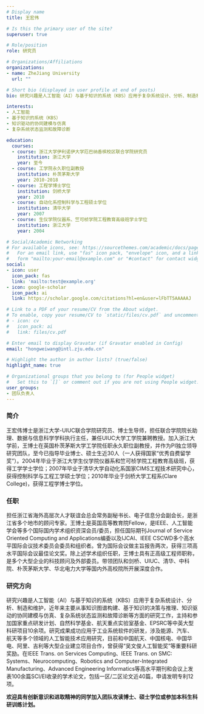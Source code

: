 ```yaml
---
# Display name
title: 王宏伟

# Is this the primary user of the site?
superuser: true

# Role/position
role: 研究员

# Organizations/Affiliations
organizations:
- name: ZheJiang University
  url: ""

# Short bio (displayed in user profile at end of posts)
bio: 研究兴趣是人工智能（AI）与基于知识的系统（KBS）应用于复杂系统设计、分析、制造和维护，近年来主要从事知识图谱构建、基于知识的决策与推理、知识驱动的协同建模与仿真、复杂系统状态监测和故障诊断等方面的研究工作

interests:
- 人工智能
- 基于知识的系统（KBS）
- 知识驱动的协同建模与仿真
- 复杂系统状态监测和故障诊断

education:
  courses:
  - course: 浙江大学伊利诺伊大学厄巴纳香槟校区联合学院研究员
    institution: 浙江大学
    year: 至今
  - course: 工学院永久职位副教授
    institution: 朴茨茅斯大学
    year: 2010-2018
  - course: 工程学博士学位
    institution: 剑桥大学
    year: 2010
  - course: 自动化系控制科学与工程硕士学位
    institution: 清华大学
    year: 2007
  - course: 生仪学院仪器系、竺可桢学院工程教育高级班学士学位
    institution: 浙江大学
    year: 2004

# Social/Academic Networking
# For available icons, see: https://sourcethemes.com/academic/docs/page-builder/#icons
#   For an email link, use "fas" icon pack, "envelope" icon, and a link in the
#   form "mailto:your-email@example.com" or "#contact" for contact widget.
social:
- icon: user
  icon_pack: fas
  link: 'mailto:test@example.org'
- icon: google-scholar
  icon_pack: ai
  link: https://scholar.google.com/citations?hl=en&user=lFbTT5AAAAAJ

# Link to a PDF of your resume/CV from the About widget.
# To enable, copy your resume/CV to `static/files/cv.pdf` and uncomment the lines below.
# - icon: cv
#   icon_pack: ai
#   link: files/cv.pdf

# Enter email to display Gravatar (if Gravatar enabled in Config)
email: "hongweiwang@intl.zju.edu.cn"

# Highlight the author in author lists? (true/false)
highlight_name: true

# Organizational groups that you belong to (for People widget)
#   Set this to `[]` or comment out if you are not using People widget.
user_groups:
- 团队负责人
---
```

### 简介
王宏伟博士是浙江大学-UIUC联合学院研究员、博士生导师，担任联合学院院长助理、数据与信息科学学科执行主任，兼任UIUC大学工学院兼聘教授。加入浙江大学前，王博士在英国朴茨茅斯大学工学院任职永久职位副教授，并作为PI独立领导研究团队，至今已指导毕业博士、硕士生近30人（一人获得国家“优秀自费留学奖”）。2004年毕业于浙江大学生仪学院仪器系和竺可桢学院工程教育高级班，获得工学学士学位；2007年毕业于清华大学自动化系国家CIMS工程技术研究中心，获得控制科学与工程工学硕士学位；2010年毕业于剑桥大学工程系(Clare College)，获得工程学博士学位。

### 任职
担任浙江省海外高层次人才联谊会总会常务副秘书长、电子信息分会副会长，是浙江省多个地市的顾问专家。王博士是英国高等教育院Fellow，是IEEE、人工智能学会等多个国际国内学术组织资深会员/委员，担任国际期刊Journal of Service Oriented Computing and Applications编委以及IJCAI、IEEE CSCWD多个高水平国际会议技术委员会委员和组织者。曾为国际会议做主旨报告两次，获得三项高水平国际会议最佳论文奖。除上述学术组织任职，王博士具有正高级工程师职称，是多个大型企业的科技顾问及外部委员。带领团队和剑桥、UIUC、清华、中科院、朴茨茅斯大学、华北电力大学等国内外高校院所开展深度合作。

### 研究方向
研究兴趣是人工智能（AI）与基于知识的系统（KBS）应用于复杂系统设计、分析、制造和维护，近年来主要从事知识图谱构建、基于知识的决策与推理、知识驱动的协同建模与仿真、复杂系统状态监测和故障诊断等方面的研究工作，主持和参加国家重点研发计划、自然科学基金、航天重点实验室基金、EPSRC等中英大型科研项目10余项。研究成果成功应用于工业系统软件的研发，涉及能源、汽车、航天等多个领域的人工智能技术应用研究，目前和中国航天、中国核电、中国华电、阿里、吉利等大型企业建立项目合作，曾获得“吴文俊人工智能奖”等重要科研奖励。在IEEE Trans. on Services Computing、IEEE Trans. on SMC: Systems、Neurocomputing、Robotics and Computer-Integrated Manufacturing、Advanced Engineering Informatics等高水平期刊和会议上发表100余篇SCI/EI收录的学术论文，包括一区/二区论文近40篇，申请发明专利12项。

**欢迎具有创新意识和进取精神的同学加入团队攻读博士、硕士学位或参加本科生科研训练计划。**
